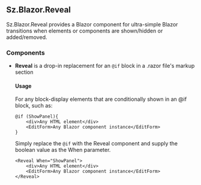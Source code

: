 ## Sz.Blazor.Reveal

Sz.Blazor.Reveal provides a Blazor component for ultra-simple Blazor transitions when elements or components are shown/hidden or added/removed.

### Components

- **Reveal** is a drop-in replacement for an `@if` block in a .razor file's
  markup section

  #### Usage
  For any block-display elements that are conditionally shown in an @if block, such as:
  ```razor
  @if (ShowPanel){
	  <div>Any HTML element</div>
	  <EditForm>Any Blazor component instance</EditForm>
  }
  ```
  Simply replace the `@if` with the Reveal component and supply the boolean
  value as the When parameter.
  ```razor
  <Reveal When="ShowPanel">
	  <div>Any HTML element</div>
	  <EditForm>Any Blazor component instance</EditForm>
  </Reveal>
  ```
